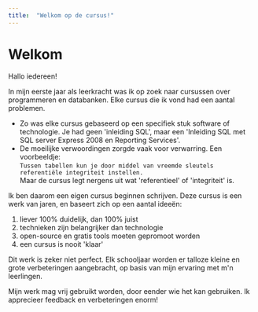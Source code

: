 ```yaml
---
title:  "Welkom op de cursus!"
---
```


# Welkom

Hallo iedereen!

<!--more-->

In mijn eerste jaar als leerkracht was ik op zoek naar cursussen over programmeren en databanken. Elke cursus die ik vond had een aantal problemen. 

 - Zo was elke cursus gebaseerd op een specifiek stuk software of technologie. Je had geen 'inleiding SQL', maar een 'Inleiding SQL met SQL server Express 2008 en Reporting Services'.
 - De moeilijke verwoordingen zorgde vaak voor verwarring. Een voorbeeldje:\
`Tussen tabellen kun je door middel van vreemde sleutels referentiële integriteit instellen.` \
Maar de cursus legt nergens uit wat 'referentieel' of 'integriteit' is. 

Ik ben daarom een eigen cursus beginnen schrijven. Deze cursus is een werk van jaren, en baseert zich op een aantal ideeën: 
 1. liever 100% duidelijk, dan 100% juist
 2. technieken zijn belangrijker dan technologie
 3. open-source en gratis tools moeten gepromoot worden
 4. een cursus is nooit 'klaar'

Dit werk is zeker niet perfect. Elk schooljaar worden er talloze kleine en grote verbeteringen aangebracht, op basis van mijn ervaring met m'n leerlingen. 

Mijn werk mag vrij gebruikt worden, door eender wie het kan gebruiken. Ik apprecieer feedback en verbeteringen enorm!